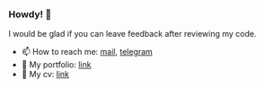 ### Howdy! 👋

I would be glad if you can leave feedback after reviewing my code.

- 📫  How to reach me: [mail](mailto:main@egorskikh.ru), [telegram](https://t.me/egorskikh)
- 💼  My portfolio: [link](https://egorskikh.ru/project.html)
- 📃  My cv: [link](https://egorskikh.ru/cv.html)


<!--
**egorskikh/egorskikh** is a ✨ _special_ ✨ repository because its `README.md` (this file) appears on your GitHub profile.

Here are some ideas to get you started:

- 🔭 I’m currently working on ...
- 🌱 I’m currently learning ...
- 👯 I’m looking to collaborate on ...
- 🤔 I’m looking for help with ...
- 💬 Ask me about ...
- 📫 How to reach me: ...
- 😄 Pronouns: ...
- ⚡ Fun fact: ...
-->
